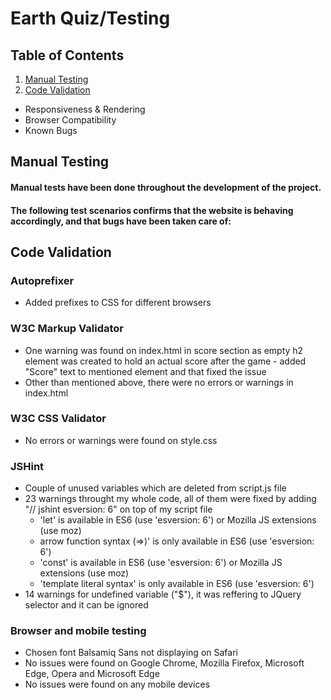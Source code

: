 # Earth Quiz/Testing

## Table of Contents
1. [Manual Testing](manual-testing)
2. [Code Validation](code-validation)
  * Responsiveness & Rendering
  * Browser Compatibility
  * Known Bugs

## Manual Testing
#### Manual tests have been done throughout the development of the project.
#### The following test scenarios confirms that the website is behaving accordingly, and that bugs have been taken care of:

## Code Validation
### Autoprefixer
+ Added prefixes to CSS for different browsers
### W3C Markup Validator
+ One warning was found on index.html in score section as empty h2 element was created to hold an actual score after the game - added "Score" text to mentioned element and that fixed the issue
+ Other than mentioned above, there were no errors or warnings in index.html
### W3C CSS Validator
+ No errors or warnings were found on style.css
### JSHint 
+ Couple of unused variables which are deleted from script.js file
+ 23 warnings throught my whole code, all of them were fixed by adding "// jshint esversion: 6" on top of my script file 
  * 'let' is available in ES6 (use 'esversion: 6') or Mozilla JS extensions (use moz)
  * arrow function syntax (=>)' is only available in ES6 (use 'esversion: 6')
  * 'const' is available in ES6 (use 'esversion: 6') or Mozilla JS extensions (use moz)
  * 'template literal syntax' is only available in ES6 (use 'esversion: 6')
+ 14 warnings for undefined variable ("$"), it was reffering to JQuery selector and it can be ignored
### Browser and mobile testing
+ Chosen font Balsamiq Sans not displaying on Safari 
+ No issues were found on Google Chrome, Mozilla Firefox, Microsoft Edge, Opera and Microsoft Edge
+ No issues were found on any mobile devices